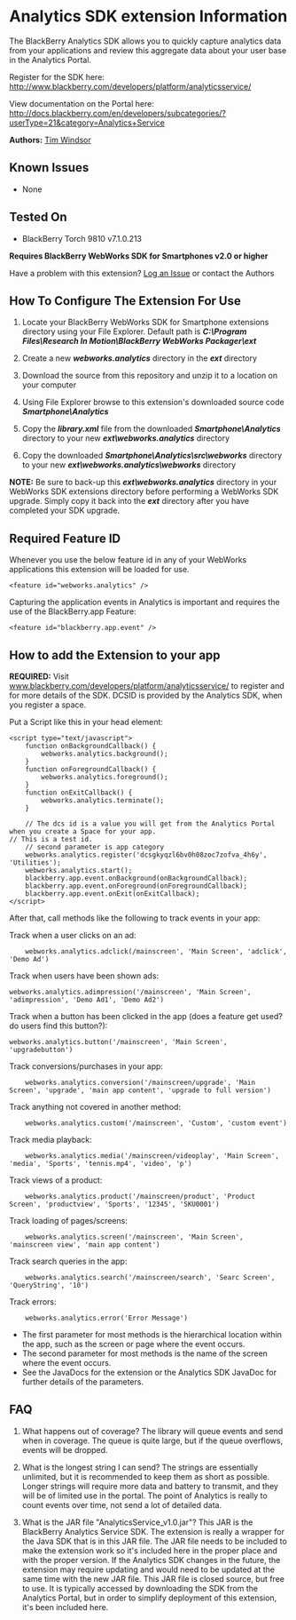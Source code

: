 # Analytics SDK extension Information

The BlackBerry Analytics SDK allows you to quickly capture analytics data from your applications and review this 
aggregate data about your user base in the Analytics Portal.

Register for the SDK here: http://www.blackberry.com/developers/platform/analyticsservice/

View documentation on the Portal here: http://docs.blackberry.com/en/developers/subcategories/?userType=21&category=Analytics+Service

**Authors:** [Tim Windsor](https://github.com/timothywindsor)

## Known Issues

* None

## Tested On

* BlackBerry Torch 9810 v7.1.0.213

**Requires BlackBerry WebWorks SDK for Smartphones v2.0 or higher**

Have a problem with this extension?  [Log an Issue](https://github.com/blackberry/WebWorks-Community-APIs/issues) or contact the Authors

## How To Configure The Extension For Use

1. Locate your BlackBerry WebWorks SDK for Smartphone extensions directory using your File Explorer.  Default path is _**C:\Program Files\Research In Motion\BlackBerry WebWorks Packager\ext**_

2. Create a new _**webworks.analytics**_ directory in the _**ext**_ directory

3. Download the source from this repository and unzip it to a location on your computer

4. Using File Explorer browse to this extension's downloaded source code _**Smartphone\Analytics**_

5. Copy the _**library.xml**_ file from the downloaded _**Smartphone\Analytics**_ directory to your new _**ext\webworks.analytics**_ directory

6. Copy the downloaded _**Smartphone\Analytics\src\webworks**_ directory to your new _**ext\webworks.analytics\webworks**_ directory

**NOTE:** Be sure to back-up this _**ext\webworks.analytics**_ directory in your WebWorks SDK extensions directory before performing a WebWorks SDK upgrade. Simply copy it back into the _**ext**_ directory after you have completed your SDK upgrade.

## Required Feature ID
Whenever you use the below feature id in any of your WebWorks applications this extension will be loaded for use.

    <feature id="webworks.analytics" />
    
Capturing the application events in Analytics is important and requires the use of the BlackBerry.app Feature:

    <feature id="blackberry.app.event" />

## How to add the Extension to your app

__REQUIRED:__ Visit www.blackberry.com/developers/platform/analyticsservice/ to register and for more details of the SDK.
DCSID is provided by the Analytics SDK, when you register a space.

Put a Script like this in your head element:

	<script type="text/javascript">
		function onBackgroundCallback() {
			webworks.analytics.background();
		}
		function onForegroundCallback() {
			webworks.analytics.foreground();
		}
		function onExitCallback() {
			webworks.analytics.terminate();
		}
		
		// The dcs id is a value you will get from the Analytics Portal when you create a Space for your app. 
    // This is a test id.
		// second parameter is app category
		webworks.analytics.register('dcsgkyqzl6bv0h08zoc7zofva_4h6y', 'Utilities');
		webworks.analytics.start();
		blackberry.app.event.onBackground(onBackgroundCallback);
		blackberry.app.event.onForeground(onForegroundCallback);
		blackberry.app.event.onExit(onExitCallback);
	</script>

After that, call methods like the following to track events in your app:

Track when a user clicks on an ad:

		webworks.analytics.adclick(/mainscreen', 'Main Screen', 'adclick', 'Demo Ad')

Track when users have been shown ads:
		
    webworks.analytics.adimpression('/mainscreen', 'Main Screen', 'adimpression', 'Demo Ad1', 'Demo Ad2')

Track when a button has been clicked in the app (does a feature get used? do users find this button?):
		
    webworks.analytics.button('/mainscreen', 'Main Screen', 'upgradebutton')

Track conversions/purchases in your app:

		webworks.analytics.conversion('/mainscreen/upgrade', 'Main Screen', 'upgrade', 'main app content', 'upgrade to full version')
		
Track anything not covered in another method:

		webworks.analytics.custom('/mainscreen', 'Custom', 'custom event')

Track media playback:

		webworks.analytics.media('/mainscreen/videoplay', 'Main Screen', 'media', 'Sports', 'tennis.mp4', 'video', 'p')

Track views of a product:

		webworks.analytics.product('/mainscreen/product', 'Product Screen', 'productview', 'Sports', '12345', 'SKU0001')

Track loading of pages/screens:

		webworks.analytics.screen('/mainscreen', 'Main Screen', 'mainscreen view', 'main app content')

Track search queries in the app:

		webworks.analytics.search('/mainscreen/search', 'Searc Screen', 'QueryString', '10')

Track errors:

		webworks.analytics.error('Error Message')
	
* The first parameter for most methods is the hierarchical location within the app, such as the screen or page where the event occurs. 
* The second parameter for most methods is the name of the screen where the event occurs.
* See the JavaDocs for the extension or the Analytics SDK JavaDoc for further details of the parameters.

## FAQ

1. What happens out of coverage?
The library will queue events and send when in coverage. The queue is quite large, but if the queue overflows, events will be dropped.

2. What is the longest string I can send?
The strings are essentially unlimited, but it is recommended to keep them as short as possible. Longer strings will require more data and battery to transmit, 
and they will be of limited use in the portal. The point of Analytics is really to count events over time, not send a lot of detailed data.

3. What is the JAR file "AnalyticsService_v1.0.jar"?
This JAR is the BlackBerry Analytics Service SDK. The extension is really a wrapper for the Java SDK that is in this JAR file. 
The JAR file needs to be included to make the extension work so it's included here in the proper place and with the proper version.
If the Analytics SDK changes in the future, the extension may require updating and would need to be updated at the same time with the new JAR file.
This JAR file is closed source, but free to use. It is typically accessed by downloading the SDK from the Analytics Portal, but in order to simplify deployment of this extension, it's been included here.
